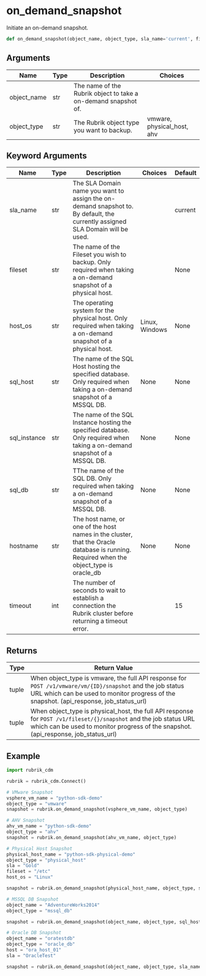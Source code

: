 # on_demand_snapshot

Initiate an on-demand snapshot.
```py
def on_demand_snapshot(object_name, object_type, sla_name='current', fileset=None, host_os=None, sql_host=None, sql_instance=None, sql_db=None, timeout=15)
```

## Arguments
| Name        | Type | Description                                                                 | Choices |
|-------------|------|-----------------------------------------------------------------------------|---------|
| object_name  | str  | The name of the Rubrik object to take a on-demand snapshot of. |         |
| object_type  | str  | The Rubrik object type you want to backup.  |    vmware, physical_host, ahv     |
## Keyword Arguments
| Name        | Type | Description                                                                 | Choices | Default |
|-------------|------|-----------------------------------------------------------------------------|---------|---------|
| sla_name  | str  | The SLA Domain name you want to assign the on-demand snapshot to. By default, the currently assigned SLA Domain will be used.  |         |    current     |
| fileset  | str  | The name of the Fileset you wish to backup. Only required when taking a on-demand snapshot of a physical host.  |         |    None     |
| host_os  | str  | The operating system for the physical host. Only required when taking a on-demand snapshot of a physical host.  |    Linux, Windows     |    None      |
| sql_host  | str  | The name of the SQL Host hosting the specified database. Only required when taking a on-demand snapshot of a MSSQL DB.  |    None     |    None      |
| sql_instance  | str  | The name of the SQL Instance hosting the specified database. Only required when taking a on-demand snapshot of a MSSQL DB.  |    None     |    None      |
| sql_db  | str  | TThe name of the SQL DB. Only required when taking a on-demand snapshot of a MSSQL DB.  |    None     |    None      |
| hostname  | str  | The host name, or one of the host names in the cluster, that the Oracle database is running. Required when the object_type is oracle_db  |    None     |    None      |
| timeout  | int  | The number of seconds to wait to establish a connection the Rubrik cluster before returning a timeout error.  |         |    15     |

## Returns
| Type | Return Value                                                                                   |
|------|-----------------------------------------------------------------------------------------------|
| tuple  | When object_type is vmware, the full API response for `POST /v1/vmware/vm/{ID}/snapshot` and the job status URL which can be used to monitor progress of the snapshot. (api_response, job_status_url) |
| tuple  | When object_type is physical_host, the full API response for `POST /v1/fileset/{}/snapshot` and the job status URL which can be used to monitor progress of the snapshot. (api_response, job_status_url) |
## Example
```py
import rubrik_cdm

rubrik = rubrik_cdm.Connect()

# VMware Snapshot
vsphere_vm_name = "python-sdk-demo"
object_type = "vmware"
snapshot = rubrik.on_demand_snapshot(vsphere_vm_name, object_type)

# AHV Snapshot
ahv_vm_name = "python-sdk-demo"
object_type = "ahv"
snapshot = rubrik.on_demand_snapshot(ahv_vm_name, object_type)

# Physical Host Snapshot
physical_host_name = "python-sdk-physical-demo"
object_type = "physical_host"
sla = "Gold"
fileset = "/etc"
host_os = "Linux"

snapshot = rubrik.on_demand_snapshot(physical_host_name, object_type, sla, fileset, host_os)

# MSSQL DB Snapshot
object_name = "AdventureWorks2014"
object_type = "mssql_db"

snapshot = rubrik.on_demand_snapshot(object_name, object_type, sql_host="hostname.rubrik.com", sql_instance="MSSQLSERVER", sql_db="AdventureWorks2014")

# Oracle DB Snapshot
object_name = "oratestdb"
object_type = "oracle_db"
host = "ora_host_01"
sla = "OracleTest"

snapshot = rubrik.on_demand_snapshot(object_name, object_type, sla_name=sla, hostname=host)
```